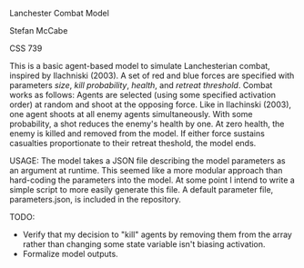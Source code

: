 Lanchester Combat Model

Stefan McCabe

CSS 739

This is a basic agent-based model to simulate Lanchesterian combat, inspired by Ilachniski (2003). A set of red and blue forces are specified with parameters *size*, *kill probability*, *health*, and *retreat threshold*. Combat works as follows: Agents are selected (using some specified activation order) at random and shoot at the opposing force. Like in Ilachinski (2003), one agent shoots at all enemy agents simultaneously.  With some probability, a shot reduces the enemy's health by one. At zero health, the enemy is killed and removed from the model.  If either force sustains casualties proportionate to their retreat theshold, the model ends. 

USAGE: The model takes a JSON file describing the model parameters as an argument at runtime. This seemed like a more modular approach than hard-coding the parameters into the model.  At some point I intend to write a simple script to more easily generate this file. A default parameter file, parameters.json, is included in the repository. 


TODO: 

- Verify that my decision to "kill" agents by removing them from the array rather than changing some state variable isn't biasing activation.
- Formalize model outputs.